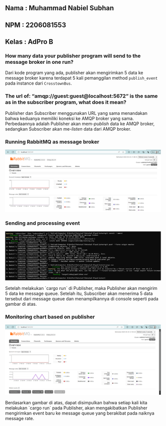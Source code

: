 ## Nama   : Muhammad Nabiel Subhan
## NPM    : 2206081553
## Kelas  : AdPro B

### How many data your publisher program will send to the message broker in one run?
Dari kode program yang ada, publisher akan mengirimkan 5 data ke message broker karena terdapat 5 kali pemanggilan method `publish_event` pada instance dari `CrosstownBus`.

### The url of: “amqp://guest:guest@localhost:5672” is the same as in the subscriber program, what does it mean? 
Publisher dan Subscriber menggunakan URL yang sama menandakan bahwa keduanya memiliki koneksi ke AMQP broker yang sama. Perbedaannya adalah Publisher akan mem-*publish* data ke AMQP broker, sedangkan Subscriber akan me-*listen* data dari AMQP broker.

### Running RabbitMQ as message broker
<p align="center">
  <img src="images\rabbitmq-running.png" />
</p>

### Sending and processing event
<p align="center">
  <img src="images\sending-processing-event.png" />
</p>
Setelah melakukan `cargo run` di Publisher, maka Publisher akan mengirim 5 data ke message queue. Setelah itu, Subscriber akan menerima 5 data tersebut dari message queue dan menampilkannya di console seperti pada gambar di atas.

### Monitoring chart based on publisher
<p align="center">
  <img src="images\monitoring-chart-publisher.png" />
</p>
Berdasarkan gambar di atas, dapat disimpulkan bahwa setiap kali kita melakukan `cargo run` pada Publisher, akan mengakibatkan Publisher mengirimkan event baru ke message queue yang berakibat pada naiknya message rate.
